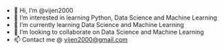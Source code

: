 - 👋 Hi, I’m @vijen2000
- 👀 I’m interested in learning Python, Data Science and Machine Learning
- 🌱 I’m currently learning Data Science and Machine Learning
- 💞️ I’m looking to collaborate on Data Science and Machine Learning
- 📫 Contact me @ vijen2000@gmail.com

<!---
vijen2000/vijen2000 is a ✨ special ✨ repository because its `README.md` (this file) appears on your GitHub profile.
You can click the Preview link to take a look at your changes.
--->

